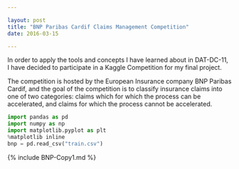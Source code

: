 ```yaml
---

layout: post
title: "BNP Paribas Cardif Claims Management Competition"
date: 2016-03-15

---
```


In order to apply the tools and concepts I have learned about in DAT-DC-11, I have decided to participate in a Kaggle Competition for my final project. 

The competition is hosted by the European Insurance company BNP Paribas Cardif, and the goal of the competition is to classify insurance claims into one of two categories: claims which for which the process can be accelerated, and claims for which the process cannot be accelerated. 


```python
import pandas as pd
import numpy as np
import matplotlib.pyplot as plt
%matplotlib inline
bnp = pd.read_csv("train.csv")
```

{% include BNP-Copy1.md %}

